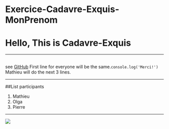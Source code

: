 # Exercice-Cadavre-Exquis-MonPrenom

# Hello, This is Cadavre-Exquis

----
## 
see [GitHub](https://github.com/codepath/ios_guides/wiki/Using-Git-with-Terminal)
First line for everyone will be the same.```console.log('Merci!') ```
Mathieu will do the next 3 lines.
> 

----
##List participants 
1. Mathieu
2. Olga
3. Pierre

----

![](https://assets-cdn.github.com/images/modules/open_graph/github-mark.png)

``` ```
